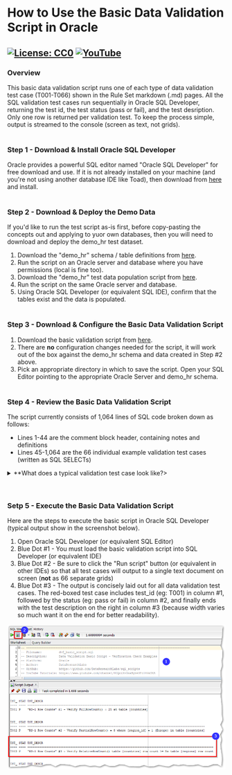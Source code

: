 # How to Use the Basic Data Validation Script in Oracle
[![License: CC0](https://img.shields.io/badge/License-CC0-red)](LICENSE "Creative Commons Zero License by DataResearchLabs (effectively = Public Domain")
[![YouTube](https://img.shields.io/badge/YouTube-DataResearchLabs-brightgreen)](http://www.DataResearchLabs.com)
---

### Overview
This basic data validation script runs one of each type of data validation test case (T001-T066) shown in the Rule Set markdown (.md) pages.  All the SQL validation test cases run sequentially in Oracle SQL Developer, returning the test id, the test status (pass or fail), and the test desription.  Only one row is returned per validation test. To keep the process simple, output is streamed to the console (screen as text, not grids).
<br><br>

### Step 1 - Download & Install Oracle SQL Developer
Oracle provides a powerful SQL editor named "Oracle SQL Developer" for free download and use.  If it is not already installed on your machine (and you're not using another database IDE like Toad), then download from [here](https://www.oracle.com/tools/downloads/sqldev-downloads.html) and install.
<br><br>

### Step 2 - Download & Deploy the Demo Data
If you'd like to run the test script as-is first, before copy-pasting the concepts out and applying to yuor own databases, then you will need to download and deploy the demo_hr test dataset.
1. Download the "demo_hr" schema / table definitions from [here](https://raw.githubusercontent.com/DataResearchLabs/sql_scripts/main/oracle/data_validation_framework/demo_data/demo_hr_01_create_tables.sql).
2. Run the script on an Oracle server and database where you have permissions (local is fine too).
3. Download the "demo_hr" test data population script from [here](https://raw.githubusercontent.com/DataResearchLabs/sql_scripts/main/oracle/data_validation_framework/demo_data/demo_hr_02_populate_tables.sql).
4. Run the script on the same Oracle server and database.
5. Using Oracle SQL Developer (or equivalent SQL IDE), confirm that the tables exist and the data is populated.
<br><br>

### Step 3 - Download & Configure the Basic Data Validation Script
1. Download the basic validation script from [here](https://raw.githubusercontent.com/DataResearchLabs/sql_scripts/main/oracle/data_validation_framework/sql_scripts/dvf_basic_script.sql).
2. There are **no** configuration changes needed for the script, it will work out of the box against the demo_hr schema and data created in Step #2 above.
3. Pick an appropriate directory in which to save the script.  Open your SQL Editor pointing to the appropriate Oracle Server and demo_hr schema.
<br><br>

### Step 4 - Review the Basic Data Validation Script
The script currently consists of 1,064 lines of SQL code broken down as follows:
* Lines 1-44 are the comment block header, containing notes and definitions
* Lines 45-1,064 are the 66 individual example validation test cases (written as SQL SELECTs)

<details><summary>**What does a typical validation test case look like?></summary>
A typical data validation test has SQL code that looks something like this: <br>  

<img src="https://github.com/DataResearchLabs/sql_scripts/blob/main/img/04_data_val_oracle_example_test_case_sql_code.png">

This test case validates that no carriage return (CR) or line feed (LF) characters exist in the last_name column across all rows. 

Notice the following aspects of the SQL code:
1. Each data validation test case is written as one or more SQL SELECT statements.

2. There is one (or more) **inner queries**  (lines 453-459 above)
    * These return many detail rows with business validation logic applied.  
    * The columns returned vary by validation test case, but typically have a primary key or unique key value returned so you can easily identify which row faile
    * There is also always a status field returned with a unique rejection code (eg: REJ-01 above) with the expected result (no CR or LFs), and the actual result including the position of the bad character in the source field.
    * Note that you can highlight and run just the inner query SELECT(s) to see all relevant rows with specific failure details    

3. There is one **outer query** (lines 449-452 and 461-462)
    * It rolls all the detail rows up to a single summary row with pass or fail judgment.
    * It returns column **tst_id** - the test ID (hard-coded when write script)
    * It returns column **status** - the test result (re-calculated with every test run).  Usually "P" for pass or "FAIL"...or add your own such as "WARN", "SKIP", or "BLOCK"
    * It returns column **tst_dscr** - the data validation test description (hard-coded when write script)
</details>
<br><br>

### Setp 5 - Execute the Basic Data Validation Script
Here are the steps to execute the basic script in Oracle SQL Developer (typical output show in the screenshot below).  
1. Open Oracle SQL Developer (or equivalent SQL Editor)
2. Blue Dot #1 - You must load the basic validation script into SQL Developer (or equivalent IDE)
3. Blue Dot #2 - Be sure to click the "Run script" button (or equivalent in other IDEs) so that all test cases will output to a single text document on screen (**not** as 66 separate grids)
4. Blue Dot #3 - The output is concisely laid out for all data validation test cases.  The red-boxed test case includes test_id (eg: T001) in column #1, followed by the status (eg: pass or fail) in column #2, and finally ends with the test description on the right in column #3 (because width varies so much want it on the end for better readability).
<img src="https://github.com/DataResearchLabs/sql_scripts/blob/main/img/05_data_val_oracle_run_results1.png">


